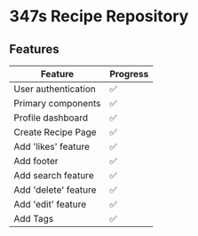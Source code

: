 # 347s Recipe Repository

## Features

| Feature | Progress |
| ----------- | ----------- |
| User authentication | :white_check_mark:
| Primary components | :white_check_mark:
| Profile dashboard | :white_check_mark:
| Create Recipe Page | :white_check_mark:
| Add 'likes' feature | :white_check_mark:
| Add footer | :white_check_mark:
| Add search feature | :white_check_mark:
| Add 'delete' feature | :white_check_mark:
| Add 'edit' feature | :white_check_mark:
| Add Tags | :white_check_mark:
